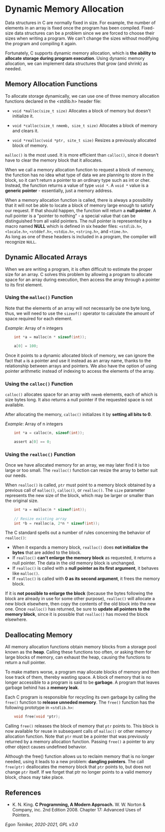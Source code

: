 # Dynamic Memory Allocation

Data structures in C are normally fixed in size.
For example, the number of elements in an array is fixed once the program has been compiled.
Fixed-size data structures can be a problem since we are forced to choose their sizes when writing a program.
We can't change the sizes without modifying the program and compiling it again.

Fortunately, C supports dynamic memory allocation, which is **the ability to allocate storage during program execution**.
Using dynamic memory allocation, we can implement data structures that grow (and shrink) as needed.

## Memory Allocation Functions
To allocate storage dynamically, we can use one of three memory allocation functions declared in the <stdlib.h> 
header file:

* `void *malloc(size_t size)` Allocates a block of memory but doesn't initialize it.

* `void *calloc(size_t nmemb, size_t size)` Allocates a block of memory and clears it.

* `void *realloc(void *ptr, site_t size)` Resizes a previously allocated block of memory.

`malloc()` is the most used. It is more efficient than `calloc()`, since it doesn't have to clear the memory block that 
it allocates. 

When we call a memory allocation function to request a block of memory, the function has no idea what type of data we
are planning to store in the block, so it can't return a pointer to an ordinary type such as int or cher.
Instead, the function returns a value of type `void *`.
A `void *` value is a **generic pointer** - essentially, just a memory address.

When a memory allocation function is called, there is always a possibility that it will not be able to locate a block
of memory large enough to satisfy our request.
If that should happen, the function will return a **null pointer**. 
A null pointer is a "pointer to nothing" - a special value that can be distinguished from all valid pointers.
The null pointer is represented by a macro named **NULL** which is defined in six header files: 
`<stdlib.h>`, `<locale.h>`, `<stddef.h>`, `<stdio.h>`, `<string.h>`, and `<time.h>`.  
As long as one of these headers is included in a program, the compiler will recognize `NULL`.

## Dynamic Allocated Arrays

When we are writing a program, it is often difficult to estimate the proper size for an array.
C solves this problem by allowing a program to allocate space for an array during execution, then access the array 
through a pointer to its first element.

### Using the `malloc()` Function

Note that the elements of an array will not necessarily be one byte long, thus, we will need to use the `sizeof()`
operator to calculate the amount of space required for each element.
 
_Example_: Array of n integers 
```C
    int *a = malloc(n * sizeof(int));     

    a[0] = 100;
``` 
Once it points to a dynamic allocated block of memory, we can ignore the fact that `a` is a pointer and use it 
instead as an array name, thanks to the relationship between arrays and pointers.
We also have the option of using pointer arithmetic instead of indexing to access the elements of the array.

### Using the `calloc()` Function

`calloc()` allocates space for an array with `nmemb` elements, each of which is size bytes long.
It also returns a null pointer if the requested space is not available.

After allocating the memory, `calloc()` initializes it by **setting all bits to 0**.

_Example_: Array of n integers 
```C
    int *a = calloc(n, sizeof(int));     

    assert a[0] == 0;
``` 

### Using the `realloc()` Function

Once we have allocated memory for an array, we may later find it is too large or too small.
The `realloc()` function can resize the array to better suit our needs.

When `realloc()` is called, `ptr` must point to a memory block obtained by a previous call of `malloc()`, `calloc()`, 
or `realloc()`. The `size` parameter represents the new size of the block, which may be larger or smaller than the 
original size.

```C
    int *a = malloc(n * sizeof(int));
    
    // Resize existing array 
    int *b = realloc(a, 2*n * sizeof(int));
```

The C standard spells out a number of rules concerning the behavior of `realloc()`:
* When it expands a memory block, `realloc()` does **not initialize the bytes** that are added to the block.
* If `realloc()` **can't enlarge the memory block** as requested, it returns a null pointer. 
    The data in the old memory block is unchanged.
* If `realloc()` is called with a **null pointer as its first argument**, it behaves like `malloc()`.
* If `realloc()` is called with **0 as its second argument**, it frees the memory block.

If it is **not possible to enlarge the block** (because the bytes following the block are already in use for some other
purpose), `realloc()` will allocate a new block elsewhere, then copy the contents of the old block into the new one.
Once `realloc()` has returned, be sure to **update all pointers to the memory block**, since it is possible that 
`realloc()` has moved the block elsewhere.


## Deallocating Memory

All memory allocation functions obtain memory blocks from a storage pool known as the **heap**.
Calling these functions too often, or asking them for large blocks of memory, can exhaust the heap, causing the 
functions to return a null pointer.

To make matters worse, a program may allocate blocks of memory and then lose track of them, thereby wasting space.
A block of memory that is no longer accessible to a program is said to be **garbage**. 
A program that leaves garbage behind has a **memory leak**.

Each C program is responsible for recycling its own garbage by calling the `free()` function to **release unneded memory**.
The `free()` function has the following prototype in `<stdlib.h>`: 
```C
    void free(void *ptr);
```
Calling `free()` releases the block of memory that `ptr` points to.
This block is now available for reuse in subsequent calls of `malloc()` or other memory allocation function.
Note that `ptr` must be a pointer that was previously returned by a memory allocation function.
Passing `free()` a pointer to any other object causes undefined behavior.

Although the free() function allows us to reclaim memory that is no longer needed, using it leads to a new problem:
**dangling pointers**.
The call `free(ptr)` deallocates the memory block that `ptr` points to, but does not change `ptr` itself. 
If we forget that ptr no longer points to a valid memory block, chaos may take place.


## References

* K. N. King. **C Programming, A Modern Approach.** W. W. Norton & Company, inc. 2nd Edition 2008. 
    Chapter 17: Advanced Uses of Pointers.
 
*Egon Teiniker, 2020-2021, GPL v3.0* 
